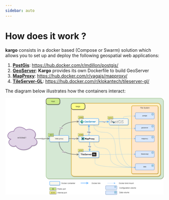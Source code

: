 ```yaml
---
sidebar: auto
---
```


#  How does it work ?

**kargo** consists in a docker based (Compose or Swarm) solution which allows you to set up and deploy the following geospatial web applications: 

1. [**PostGis**](http://postgis.net/): https://hub.docker.com/r/mdillon/postgis/
2. [**GeoServer**](http://geoserver.org/): **Kargo** provides its own Dockerfile to build GeoServer
3. [**MapProxy**](https://mapproxy.org/): https://hub.docker.com/r/yagajs/mapproxy/
4. [**TileServer-GL**](http://tileserver.org/): https://hub.docker.com/r/klokantech/tileserver-gl/

The diagram below illustrates how the containers interact:

![Kargo overview](./../assets/kargo-diagram.png)